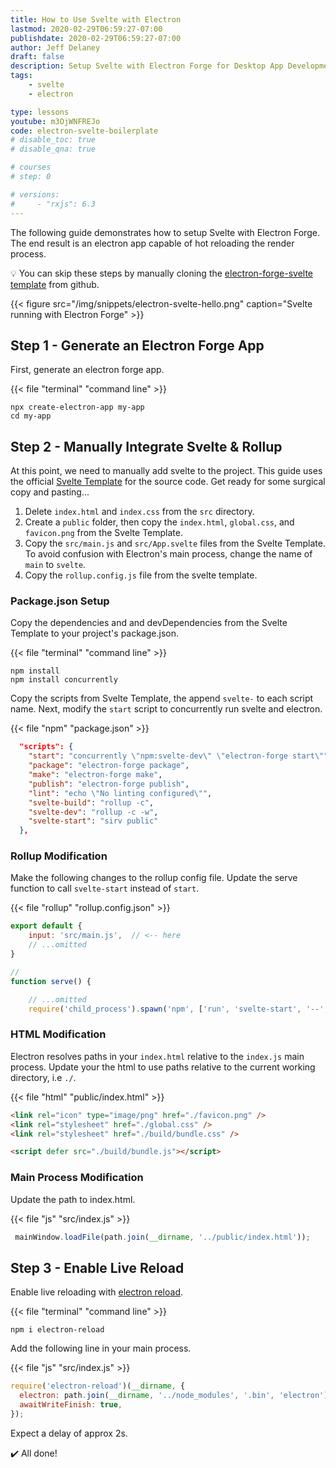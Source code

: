```yaml
---
title: How to Use Svelte with Electron
lastmod: 2020-02-29T06:59:27-07:00
publishdate: 2020-02-29T06:59:27-07:00
author: Jeff Delaney
draft: false
description: Setup Svelte with Electron Forge for Desktop App Development
tags: 
    - svelte
    - electron

type: lessons
youtube: m3OjWNFREJo
code: electron-svelte-boilerplate
# disable_toc: true
# disable_qna: true

# courses
# step: 0

# versions: 
#     - "rxjs": 6.3
---
```


The following guide demonstrates how to setup Svelte with Electron Forge. The end result is an electron app capable of hot reloading the render process. 

💡 You can skip these steps by manually cloning the [electron-forge-svelte template](https://github.com/codediodeio/electron-forge-svelte) from github. 

{{< figure src="/img/snippets/electron-svelte-hello.png" caption="Svelte running with Electron Forge" >}}


## Step 1 - Generate an Electron Forge App

First, generate an electron forge app.

{{< file "terminal" "command line" >}}
```text
npx create-electron-app my-app
cd my-app
```

## Step 2 - Manually Integrate Svelte & Rollup

At this point, we need to manually add svelte to the project. This guide uses the official [Svelte Template](https://github.com/sveltejs/template) for the source code. Get ready for some surgical copy and pasting... 

1. Delete `index.html` and `index.css` from the `src` directory.
1. Create a `public` folder, then copy the `index.html`, `global.css`, and `favicon.png` from the Svelte Template. 
1. Copy the `src/main.js` and `src/App.svelte` files from the Svelte Template. To avoid confusion with Electron's main process, change the name of `main` to `svelte`. 
1. Copy the `rollup.config.js` file from the svelte template.

### Package.json Setup

Copy the dependencies and and devDependencies from the Svelte Template to your project's package.json. 

{{< file "terminal" "command line" >}}
```text
npm install
npm install concurrently
```

Copy the scripts from Svelte Template, the append `svelte-` to each script name. Next, modify the `start` script to concurrently run svelte and electron. 

{{< file "npm" "package.json" >}}
```json
  "scripts": {
    "start": "concurrently \"npm:svelte-dev\" \"electron-forge start\"",
    "package": "electron-forge package",
    "make": "electron-forge make",
    "publish": "electron-forge publish",
    "lint": "echo \"No linting configured\"",
    "svelte-build": "rollup -c",
    "svelte-dev": "rollup -c -w",
    "svelte-start": "sirv public"
  },
```

### Rollup Modification

Make the following changes to the rollup config file. Update the serve function to call `svelte-start` instead of `start`. 

{{< file "rollup" "rollup.config.json" >}}
```js
export default {
	input: 'src/main.js',  // <-- here
    // ...omitted
}

// 
function serve() { 

    // ...omitted
    require('child_process').spawn('npm', ['run', 'svelte-start', '--', '--dev'], // <-- and here
```

### HTML Modification

Electron resolves paths in your `index.html` relative to the `index.js` main process. Update your the html to use paths relative to the current working directory, i.e `./`. 

{{< file "html" "public/index.html" >}}
```html
<link rel="icon" type="image/png" href="./favicon.png" />
<link rel="stylesheet" href="./global.css" />
<link rel="stylesheet" href="./build/bundle.css" />

<script defer src="./build/bundle.js"></script>
```

### Main Process Modification

Update the path to index.html. 

{{< file "js" "src/index.js" >}}
```javascript
 mainWindow.loadFile(path.join(__dirname, '../public/index.html'));
```

## Step 3 - Enable Live Reload

Enable live reloading with [electron reload](https://www.npmjs.com/package/electron-reload).

{{< file "terminal" "command line" >}}
```text
npm i electron-reload
```

Add the following line in your main process. 

{{< file "js" "src/index.js" >}}
```javascript
require('electron-reload')(__dirname, {
  electron: path.join(__dirname, '../node_modules', '.bin', 'electron'),
  awaitWriteFinish: true,
});
```

Expect a delay of approx 2s. 

✔️ All done!

